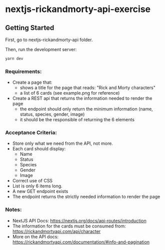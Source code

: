 # nextjs-rickandmorty-api-exercise

## Getting Started

First, go to nextjs-rickandmorty-api folder.

Then, run the development server:

```bash
yarn dev
```

### Requirements:

- Create a page that:
  - shows a title for the page that reads: "Rick and Morty characters"
  - a list of 6 cards (see example.png for reference)
- Create a REST api that returns the information needed to render the page
  - the endpoint should only return the minimum information (name, status, species, gender, image)
  - it should be the responsible of returning the 6 elements

### Acceptance Criteria:

- Store only what we need from the API, not more.
- Each card should display:
  - Name
  - Status
  - Species
  - Gender
  - Image
- Correct use of CSS
- List is only 6 items long.
- A new GET endpoint exists
- The endpoint returns the strictly needed information to render the page

### Notes:

- NextJS API Docs: https://nextjs.org/docs/api-routes/introduction
- The information for the cards must be consumed from:
  https://rickandmortyapi.com/api/character
- More on the API docs: https://rickandmortyapi.com/documentation/#info-and-pagination
